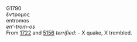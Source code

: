 <body>
  <p>G1790<br>  ἔντρομος  <br> entromos  <br><i>en‘-trom-os </i><br>From <a href="g1722.htm">1722</a> and <a href="g5156.htm">5156</a>  <i>terrified:</i> - X quake, X trembled.<br></p>
 </body>